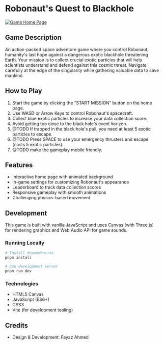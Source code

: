 # Robonaut's Quest to Blackhole

[![Game Home Page](https://github.com/user-attachments/assets/200a3e85-0d5f-4f3a-8729-e6a993d15adc)](http://robonaut.quest/index.html)


## Game Description
An action-packed space adventure game where you control Robonaut, humanity's last hope against a dangerous exotic blackhole threatening Earth. Your mission is to collect crucial exotic particles that will help scientists understand and defend against this cosmic threat. Navigate carefully at the edge of the singularity while gathering valuable data to save mankind.

## How to Play
1. Start the game by clicking the "START MISSION" button on the home page.
2. Use WASD or Arrow Keys to control Robonaut's spacecraft.
3. Collect blue exotic particles to increase your data collection score.
4. Avoid getting too close to the black hole's event horizon.
5. @TODO If trapped in the black hole's pull, you need at least 5 exotic particles to escape.
6. @TODO Press SPACE to use your emergency thrusters and escape (costs 5 exotic particles).
7. @TODO make the gameplay mobile friendly.

## Features
- Interactive home page with animated background
- In-game settings for customizing Robonaut's appearance
- Leaderboard to track data collection scores
- Responsive gameplay with smooth animations
- Challenging physics-based movement

## Development
This game is built with vanilla JavaScript and uses Canvas (with Three.js) for rendering graphics and Web Audio API for game sounds.

### Running Locally
```bash
# Install dependencies
pnpm install

# Run development server
pnpm run dev
```

### Technologies
- HTML5 Canvas
- JavaScript (ES6+)
- CSS3
- Vite (for development tooling)

## Credits
- Design & Development: Fayaz Ahmed
